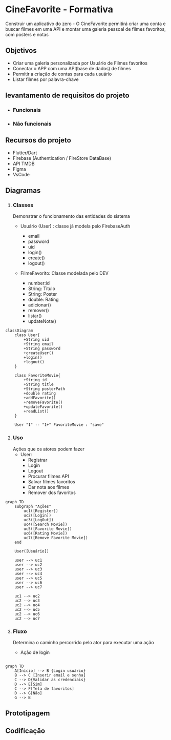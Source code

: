 # CineFavorite - Formativa
Construir um aplicativo do zero - O CineFavorite permitirá criar uma conta e buscar filmes em uma API e montar uma galeria pessoal de filmes favoritos, com posters e notas

## Objetivos
- Criar uma galeria personalizada por Usuário de Filmes favoritos
- Conectar o APP com uma API(base de dados) de filmes
- Permitir a criação de contas para cada usuário
- Listar filmes por palavra-chave

## levantamento de requisitos do projeto
- ### Funcionais

- ### Não funcionais

## Recursos do projeto
- Flutter/Dart
- Firebase (Authentication / FireStore DataBase)
- API TMDB
- Figma
- VsCode

## Diagramas

1. ### Classes
    Demonstrar o funcionamento das entidades do sistema
    - Usuário (User) : classe já modela pelo FirebaseAuth
        - email
        - password
        - uid
        - login()
        - create()
        - logout()

    - FilmeFavorito: Classe modelada pelo DEV
        - number:id
        - String: Titulo
        - String: Poster
        - double: Rating
        - adicionar()
        - remover()
        - listar()
        - updateNota()

```mermaid
classDiagram
    class User{
        +String uid
        +String email
        +String password
        +createUser()
        +login()
        +logout()
    }

    class FavoriteMovie{
        +String id
        +String title
        +String posterPath
        +double rating
        +addFavorite()
        +removeFavorite()
        +updateFavorite()
        +readList()
    }

    User "1" -- "1+" FavoriteMovie : "save"

```

2. ### Uso
    Ações que os atores podem fazer
    - User:
        - Registrar
        - Login
        - Logout
        - Procurar filmes API
        - Salvar filmes favoritos
        - Dar nota aos filmes
        - Remover dos favoritos
```mermaid
graph TD
    subgraph "Ações"
        uc1([Register])
        uc2([Login])
        uc3([LogOut])
        uc4([Search Movie])
        uc5([Favorite Movie])
        uc6([Rating Movie])
        uc7([Remove Favorite Movie])
    end

    User([Usuário])

    user --> uc1
    user --> uc2
    user --> uc3
    user --> uc4
    user --> uc5
    user --> uc6
    user --> uc7

    uc1 --> uc2
    uc2 --> uc3
    uc2 --> uc4
    uc2 --> uc5
    uc2 --> uc6
    uc2 --> uc7

```

3. ### Fluxo
    Determina o caminho percorrido pelo ator para executar uma ação

    - Ação de login

```mermaid

graph TD
    A[Início] --> B {Login usuário}
    B --> C [Inserir email e senha]
    C --> D{Validar as credenciais}
    D --> E[Sim]
    C --> F[Tela de favoritos]
    D --> G[Não]
    G --> B

```

## Prototipagem

## Codificação